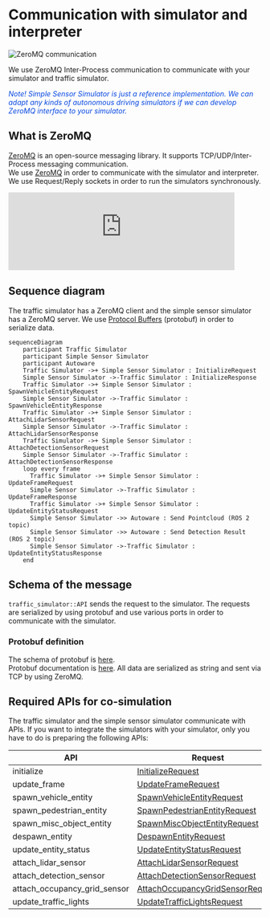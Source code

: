 # Communication with simulator and interpreter

![ZeroMQ communication](../image/inter_process_communication.png "ZeroMQ inter-process communication")

We use ZeroMQ Inter-Process communication to communicate with your simulator and traffic simulator.

<font color="#065479E">_Note! Simple Sensor Simulator is just a reference implementation. We can adapt any kinds of autonomous driving simulators if we can develop ZeroMQ interface to your simulator._</font>

## What is ZeroMQ

[ZeroMQ](https://zeromq.org/) is an open-source messaging library. It supports TCP/UDP/Inter-Process messaging communication.  
We use [ZeroMQ](https://zeromq.org/) in order to communicate with the simulator and interpreter.
We use Request/Reply sockets in order to run the simulators synchronously.

<iframe 
  class="hatenablogcard" 
  style="width:100%;height:155px;max-width:450px;" 
  title="embree" 
  src="https://hatenablog-parts.com/embed?url=https://zeromq.org/" 
  width="300" height="150" frameborder="0" scrolling="no">
</iframe>

## Sequence diagram

The traffic simulator has a ZeroMQ client and the simple sensor simulator has a ZeroMQ server.
We use [Protocol Buffers](https://developers.google.com/protocol-buffers) (protobuf) in order to serialize data.

```mermaid
sequenceDiagram
    participant Traffic Simulator
    participant Simple Sensor Simulator
    participant Autoware
    Traffic Simulator ->+ Simple Sensor Simulator : InitializeRequest
    Simple Sensor Simulator ->-Traffic Simulator : InitializeResponse
    Traffic Simulator ->+ Simple Sensor Simulator : SpawnVehicleEntityRequest
    Simple Sensor Simulator ->-Traffic Simulator : SpawnVehicleEntityResponse
    Traffic Simulator ->+ Simple Sensor Simulator : AttachLidarSensorRequest
    Simple Sensor Simulator ->-Traffic Simulator : AttachLidarSensorResponse
    Traffic Simulator ->+ Simple Sensor Simulator : AttachDetectionSensorRequest
    Simple Sensor Simulator ->-Traffic Simulator : AttachDetectionSensorResponse
    loop every frame
      Traffic Simulator ->+ Simple Sensor Simulator : UpdateFrameRequest
      Simple Sensor Simulator ->-Traffic Simulator : UpdateFrameResponse
      Traffic Simulator ->+ Simple Sensor Simulator : UpdateEntityStatusRequest
      Simple Sensor Simulator ->> Autoware : Send Pointcloud (ROS 2 topic)
      Simple Sensor Simulator ->> Autoware : Send Detection Result (ROS 2 topic)
      Simple Sensor Simulator ->-Traffic Simulator : UpdateEntityStatusResponse
    end
```

## Schema of the message

`traffic_simulator::API` sends the request to the simulator. The requests are serialized by using protobuf and use various ports in order to communicate with the simulator.

### Protobuf definition

The schema of protobuf is [here](https://github.com/tier4/scenario_simulator_v2/blob/master/simulation/simulation_interface/proto/simulation_api_schema.proto).  
Protobuf documentation is [here](https://tier4.github.io/scenario_simulator_v2-docs/proto_doc/protobuf). All data are serialized as string and sent via TCP by using ZeroMQ.

## Required APIs for co-simulation

The traffic simulator and the simple sensor simulator communicate with APIs. If you want to integrate the simulators with your simulator, only you have to do is preparing the following APIs:

| API                          | Request                                                                                                                                                           | Response                                                                                                                                                            |
|------------------------------|-------------------------------------------------------------------------------------------------------------------------------------------------------------------|---------------------------------------------------------------------------------------------------------------------------------------------------------------------|
| initialize                   | [InitializeRequest](https://tier4.github.io/scenario_simulator_v2-docs/proto_doc/protobuf/#simulation_api_schema.InitializeRequest)                               | [InitializeResponse](https://tier4.github.io/scenario_simulator_v2-docs/proto_doc/protobuf/#simulation_api_schema.InitializeResponse)                               |
| update_frame                 | [UpdateFrameRequest](https://tier4.github.io/scenario_simulator_v2-docs/proto_doc/protobuf/#simulation_api_schema.UpdateFrameRequest)                             | [UpdateFrameResponse](https://tier4.github.io/scenario_simulator_v2-docs/proto_doc/protobuf/#simulation_api_schema.UpdateFrameResponse)                             |
| spawn_vehicle_entity         | [SpawnVehicleEntityRequest](https://tier4.github.io/scenario_simulator_v2-docs/proto_doc/protobuf/#simulation_api_schema.SpawnVehicleEntityRequest)               | [SpawnVehicleEntityResponse](https://tier4.github.io/scenario_simulator_v2-docs/proto_doc/protobuf/#simulation_api_schema.SpawnVehicleEntityResponse)               |
| spawn_pedestrian_entity      | [SpawnPedestrianEntityRequest](https://tier4.github.io/scenario_simulator_v2-docs/proto_doc/protobuf/#simulation_api_schema.SpawnPedestrianEntityRequest)         | [SpawnPedestrianEntityResponse](https://tier4.github.io/scenario_simulator_v2-docs/proto_doc/protobuf/#simulation_api_schema.SpawnPedestrianEntityResponse)         |
| spawn_misc_object_entity     | [SpawnMiscObjectEntityRequest](https://tier4.github.io/scenario_simulator_v2-docs/proto_doc/protobuf/#simulation_api_schema.SpawnMiscObjectEntityRequest)         | [SpawnPedestrianEntityResponse](https://tier4.github.io/scenario_simulator_v2-docs/proto_doc/protobuf/#simulation_api_schema.SpawnMiscObjectEntityResponse)         |
| despawn_entity               | [DespawnEntityRequest](https://tier4.github.io/scenario_simulator_v2-docs/proto_doc/protobuf/#simulation_api_schema.DespawnEntityRequest)                         | [DespawnEntityResponse](https://tier4.github.io/scenario_simulator_v2-docs/proto_doc/protobuf/#simulation_api_schema.DespawnEntityResponse)                         |
| update_entity_status         | [UpdateEntityStatusRequest](https://tier4.github.io/scenario_simulator_v2-docs/proto_doc/protobuf/#simulation_api_schema.UpdateEntityStatusRequest)               | [UpdateEntityStatusResponse](https://tier4.github.io/scenario_simulator_v2-docs/proto_doc/protobuf/#simulation_api_schema.UpdateEntityStatusResponse)               |
| attach_lidar_sensor          | [AttachLidarSensorRequest](https://tier4.github.io/scenario_simulator_v2-docs/proto_doc/protobuf/#simulation_api_schema.AttachLidarSensorRequest)                 | [AttachLidarSensorResponse](https://tier4.github.io/scenario_simulator_v2-docs/proto_doc/protobuf/#simulation_api_schema.AttachLidarSensorResponse)                 |
| attach_detection_sensor      | [AttachDetectionSensorRequest](https://tier4.github.io/scenario_simulator_v2-docs/proto_doc/protobuf/#simulation_api_schema.AttachDetectionSensorRequest)         | [AttachDetectionSensorResponse](https://tier4.github.io/scenario_simulator_v2-docs/proto_doc/protobuf/#simulation_api_schema.AttachDetectionSensorResponse)         |
| attach_occupancy_grid_sensor | [AttachOccupancyGridSensorRequest](https://tier4.github.io/scenario_simulator_v2-docs/proto_doc/protobuf/#simulation_api_schema.AttachOccupancyGridSensorRequest) | [AttachOccupancyGridSensorResponse](https://tier4.github.io/scenario_simulator_v2-docs/proto_doc/protobuf/#simulation_api_schema.AttachOccupancyGridSensorResponse) |
| update_traffic_lights        | [UpdateTrafficLightsRequest](https://tier4.github.io/scenario_simulator_v2-docs/proto_doc/protobuf/#simulation_api_schema.UpdateTrafficLightsRequest)             | [UpdateTrafficLightsResponse](https://tier4.github.io/scenario_simulator_v2-docs/proto_doc/protobuf/#simulation_api_schema.UpdateTrafficLightsResponse)             |
